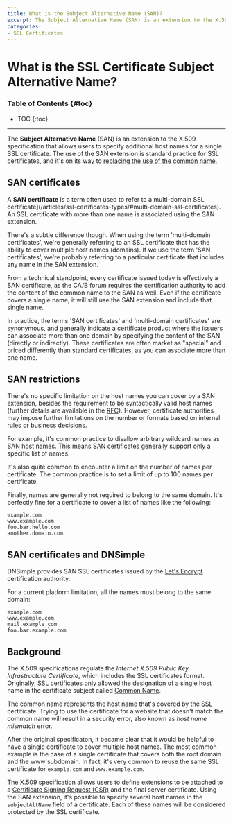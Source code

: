 ```yaml
---
title: What is the Subject Alternative Name (SAN)?
excerpt: The Subject Alternative Name (SAN) is an extension to the X.509 specification that allows to specify additional host names for a single SSL certificate.
categories:
- SSL Certificates
---
```


# What is the SSL Certificate Subject Alternative Name?

### Table of Contents {#toc}

* TOC
{:toc}

---

The **Subject Alternative Name** (SAN) is an extension to the X.509 specification that allows users to specify additional host names for a single SSL certificate. The use of the SAN extension is standard practice for SSL certificates, and it's on its way to [replacing the use of the common name](/articles/what-is-common-name/#common-name-vs-subject-alternative-name).

## SAN certificates

A **SAN certificate** is a term often used to refer to a multi-domain SSL certificate](/articles/ssl-certificates-types/#multi-domain-ssl-certificates). An SSL certificate with more than one name is associated using the SAN extension.

There's a subtle difference though. When using the term 'multi-domain certificates', we're generally referring to an SSL certificate that has the ability to cover multiple host names (domains). If we use the term 'SAN certificates', we're probably referring to a particular certificate that includes any name in the SAN extension.

From a technical standpoint, every certificate issued today is effectively a SAN certificate, as the CA/B forum requires the certification authority to add the content of the common name to the SAN as well. Even if the certificate covers a single name, it will still use the SAN extension and include that single name.

In practice, the terms 'SAN certificates' and 'multi-domain certificates' are synonymous, and generally indicate a certificate product where the issuers can associate more than one domain by specifying the content of the SAN (directly or indirectly). These certificates are often market as "special" and priced differently than standard certificates, as you can associate more than one name.

## SAN restrictions

There's no specific limitation on the host names you can cover by a SAN extension, besides the requirement to be syntactically valid host names (further details are available in the [RFC](https://tools.ietf.org/html/rfc6818)). However, certificate authorities may impose further limitations on the number or formats based on internal rules or business decisions.

For example, it's common practice to disallow arbitrary wildcard names as SAN host names. This means SAN certificates generally support only a specific list of names.

It's also quite common to encounter a limit on the number of names per certificate. The common practice is to set a limit of up to 100 names per certificate.  

Finally, names are generally not required to belong to the same domain. It's perfectly fine for a certificate to cover a list of names like the following:

```
example.com
www.example.com
foo.bar.hello.com
another.domain.com
```

## SAN certificates and DNSimple

DNSimple provides SAN SSL certificates issued by the [Let's Encrypt](/articles/letsencrypt) certification authority.

For a current platform limitation, all the names must belong to the same domain:

```
example.com
www.example.com
mail.example.com
foo.bar.example.com
```

## Background

The X.509 specifications regulate the _Internet X.509 Public Key Infrastructure Certificate_, which includes the SSL certificates format. Originally, SSL certificates only allowed the designation of a single host name in the certificate subject called [Common Name](/articles/what-is-common-name).

The common name represents the host name that's covered by the SSL certificate. Trying to use the certificate for a website that doesn't match the common name will result in a security error, also known as _host name mismatch_ error. 

After the original specificaton, it became clear that it would be helpful to have a single certificate to cover multiple host names. The most common example is the case of a single certificate that covers both the root domain and the www subdomain. In fact, it's very common to reuse the same SSL certificate for `example.com` and `www.example.com`.

The X.509 specification allows users to define extensions to be attached to a [Certificate Signing Request (CSR)](/articles/what-is-csr) and the final server certificate. Using the SAN extension, it's possible to specify several host names in the `subjectAltName` field of a certificate. Each of these names will be considered protected by the SSL certificate.

